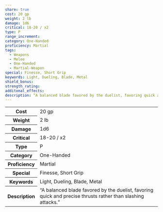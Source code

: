 ```yaml
---
share: true
cost: 20 gp
weight: 2 lb
damage: 1d6
critical: 18-20 / x2
type: P
range_increment: 
category: One-Handed
proficiency: Martial
tags:
  - Weapons
  - Melee
  - One-Handed
  - Martial-Weapon
special: Finesse, Short Grip
keywords: Light, Dueling, Blade, Metal
shield_bonus: 
strength_rating: 
additonal_effects: 
description: “A balanced blade favored by the duelist, favoring quick and precise thrusts rather than slashing attacks.”
---
```

<p><span dir="ltr" style="overflow-x: auto;"><table><tbody><tr><th dir="ltr">Cost</th><td dir="ltr">20 gp</td></tr><tr><th dir="ltr">Weight</th><td dir="ltr">2 lb</td></tr><tr><th dir="ltr">Damage</th><td dir="ltr">1d6</td></tr><tr><th dir="ltr">Critical</th><td dir="ltr">18-20 / x2</td></tr><tr><th dir="ltr">Type</th><td dir="ltr">P</td></tr><tr><th dir="ltr">Category</th><td dir="ltr">One-Handed</td></tr><tr><th dir="ltr">Proficiency</th><td dir="ltr">Martial</td></tr><tr><th dir="ltr">Special</th><td dir="ltr">Finesse, Short Grip</td></tr><tr><th dir="ltr">Keywords</th><td dir="ltr">Light, Dueling, Blade, Metal</td></tr><tr><th dir="ltr">Description</th><td dir="ltr">“A balanced blade favored by the duelist, favoring quick and precise thrusts rather than slashing attacks.”</td></tr></tbody></table></span></p>